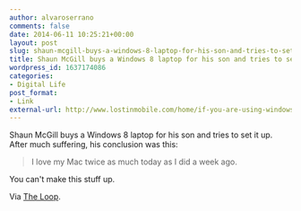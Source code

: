 ```yaml
---
author: alvaroserrano
comments: false
date: 2014-06-11 10:25:21+00:00
layout: post
slug: shaun-mcgill-buys-a-windows-8-laptop-for-his-son-and-tries-to-set-it-up
title: Shaun McGill buys a Windows 8 laptop for his son and tries to set it up
wordpress_id: 1637174086
categories:
- Digital Life
post_format:
- Link
external-url: http://www.lostinmobile.com/home/if-you-are-using-windows-8-i-feel-really-sorry-for-you
---
```


Shaun McGill buys a Windows 8 laptop for his son and tries to set it up. After much suffering, his conclusion was this:



<blockquote>I love my Mac twice as much today as I did a week ago.
</blockquote>



You can't make this stuff up.

Via [The Loop](http://www.loopinsight.com/2014/06/10/for-fuck-sakes/).
